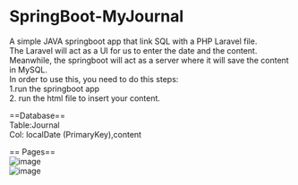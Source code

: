 
# SpringBoot-MyJournal
A simple JAVA springboot app that link SQL with a PHP Laravel file. <br/>
The Laravel will act as a UI for us to enter the date and the content.<br/>
Meanwhile, the springboot will act as a server where it will save the content in MySQL.<br/>
In order to use this, you need to do this steps:<br/>
1.run the springboot app <br/>
2. run the html file to insert your content. <br/>

==Database==<br/>
Table:Journal<br/>
Col: localDate (PrimaryKey),content <br/>

== Pages== <br/>
![image](https://github.com/user-attachments/assets/b1a08d32-d741-47db-bce5-176f150a9989)
<br/>
![image](https://github.com/user-attachments/assets/56b8bd89-1625-4710-bd71-d511c7a43c88)
